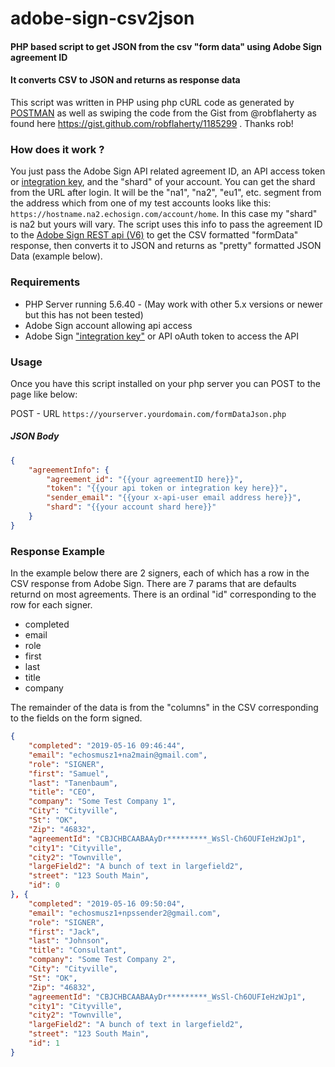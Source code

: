 # adobe-sign-csv2json
#### PHP based script to get JSON from the csv "form data" using Adobe Sign agreement ID
#### It converts CSV to JSON and returns as response data

This script was written in PHP using php cURL code as generated by [POSTMAN](https://www.getpostman.com/downloads/) as well as swiping the code from the Gist from @robflaherty as found here https://gist.github.com/robflaherty/1185299 . Thanks rob!

### How does it work ?

You just pass the Adobe Sign API related agreement ID, an API access token or [integration key](https://helpx.adobe.com/sign/kb/how-to-create-an-integration-key.html), and the "shard" of your account. You can get the shard from the URL after login. It will be the "na1", "na2", "eu1", etc. segment from the address which from one of my test accounts looks like this: `https://hostname.na2.echosign.com/account/home`.  In this case my "shard" is na2 but yours will vary.  The script uses this info to pass the agreement ID to the [Adobe Sign REST api (V6)](https://secure.echosign.com/public/docs/restapi/v6) to get the CSV formatted "formData" response, then converts it to JSON and returns as "pretty" formatted JSON Data (example below). 

### Requirements
* PHP Server running 5.6.40 - (May work with other 5.x versions or newer but this has not been tested)
* Adobe Sign account allowing api access
* Adobe Sign ["integration key"](https://helpx.adobe.com/sign/kb/how-to-create-an-integration-key.html) or API oAuth token to access the API

### Usage
Once you have this script installed on your php server you can POST to the page like below:

POST - URL `https://yourserver.yourdomain.com/formDataJson.php`

##### JSON Body
```JSON
{
    "agreementInfo": {
        "agreement_id": "{{your agreementID here}}",
        "token": "{{your api token or integration key here}}",
        "sender_email": "{{your x-api-user email address here}}",
        "shard": "{{your account shard here}}"
    }
}
```
### Response Example
In the example below there are 2 signers, each of which has a row in the CSV response from Adobe Sign. There are 7 params that are defaults returnd on most agreements. There is an ordinal "id" corresponding to the row for each signer.
*  completed
*  email
*  role
*  first
*  last
*  title
*  company

The remainder of the data is from the "columns" in the CSV corresponding to the fields on the form signed.
```JSON
{
	"completed": "2019-05-16 09:46:44",
	"email": "echosmusz1+na2main@gmail.com",
	"role": "SIGNER",
	"first": "Samuel",
	"last": "Tanenbaum",
	"title": "CEO",
	"company": "Some Test Company 1",
	"City": "Cityville",
	"St": "OK",
	"Zip": "46832",
	"agreementId": "CBJCHBCAABAAyDr*********_WsSl-Ch6OUFIeHzWJp1",
	"city1": "Cityville",
	"city2": "Townville",
	"largeField2": "A bunch of text in largefield2",
	"street": "123 South Main",
	"id": 0
}, {
	"completed": "2019-05-16 09:50:04",
	"email": "echosmusz1+npssender2@gmail.com",
	"role": "SIGNER",
	"first": "Jack",
	"last": "Johnson",
	"title": "Consultant",
	"company": "Some Test Company 2",
	"City": "Cityville",
	"St": "OK",
	"Zip": "46832",
	"agreementId": "CBJCHBCAABAAyDr*********_WsSl-Ch6OUFIeHzWJp1",
	"city1": "Cityville",
	"city2": "Townville",
	"largeField2": "A bunch of text in largefield2",
	"street": "123 South Main",
	"id": 1
}
```
